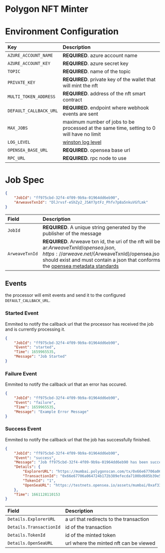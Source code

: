 # Polygon NFT Minter

# Environment Configuration
| Key | Description |
| :-- | :---------- |
| `AZURE_ACCOUNT_NAME` | **REQUIRED**. azure account name |
| `AZURE_ACCOUNT_KEY` | **REQUIRED**. azure secret key |
| `TOPIC` | **REQUIRED**. name of the topic |
| `PRIVATE_KEY`| **REQUIRED**. private key of the wallet that will mint the nft |
| `MULTI_TOKEN_ADDRESS` | **REQUIRED**. address of the nft smart contract |
| `DEFAULT_CALLBACK_URL` | **REQUIRED**. endpoint where webhook events are sent |
| `MAX_JOBS` | maximum number of jobs to be processed at the same time, setting to 0 will have no limit |
| `LOG_LEVEL` | [winston log level](https://www.npmjs.com/package/winston#logging-levels)|
| `OPENSEA_BASE_URL` |  **REQUIRED**. opensea base url |
| `RPC_URL` | **REQUIRED**. rpc node to use |

# Job Spec
```json
{
    "JobId": "ff975cbd-32f4-4f09-9b9a-01964dd6eb90",
    "ArweaveTxnId": "DlJrvsf-eShZy2_J5AY7ptFz_Phfv7p8a5nkuVGfLmk"
}
```

| Field | Description |
| :---- | :---------- |
| `JobId` | **REQUIRED**. A unique string generated by the publisher of the message |
| `ArweaveTxnId` | **REQUIRED**. Arweave txn id, the uri of the nft will be ar:${ArweaveTxnId}/opensea.json, https://arweave.net/${ArweaveTxnId}/opensea.json should exist and must contain a json that conforms the [opensea metadata standards](https://docs.opensea.io/docs/metadata-standards) |

## Events

the processor will emit events and send it to the configured `DEFAULT_CALLBACK_URL`.

### Started Event
Emmited to notify the callback url that the processor has received the job and is currently processing it.
```json
{
    "JobId": "ff975cbd-32f4-4f09-9b9a-01964dd6eb90",
    "Event": "started",
    "Time": 1659965535,
    "Message": "Job Started"
}
```
### Failure Event
Emmited to notify the callback url that an error has occured.
```json
{
    "JobId": "ff975cbd-32f4-4f09-9b9a-01964dd6eb90",
    "Event": "failure",
    "Time": 1659965535,
    "Message": "Example Error Message"
}

```
### Success Event
Emmited to notify the callback url that the job has successfully finished.
```json
{
    "JobId": "ff975cbd-32f4-4f09-9b9a-01964dd6eb90",
    "Event": "success",
    "Message": "Job ff975cbd-32f4-4f09-9b9a-01964dd6eb90 has been successfully processed",
    "Details": {
        "ExplorerURL": "https://mumbai.polygonscan.com/tx/0x66e67706a064724b172b389efecda7100bd605b39e54c3cf20305bf54c5bf3a2",
        "TransactionId": "0x66e67706a064724b172b389efecda7100bd605b39e54c3cf20305bf54c5bf3a2",
        "TokenId": "1",
        "OpenSeaURL": "https://testnets.opensea.io/assets/mumbai/0xaf33691c1b29a5bf098b227062c31c6f1189101d/2"
    },
    "Time": 1661128110153
}
```
| Field | Description |
| :---- | :---------- |
| `Details.ExplorerURL` | a url that redirects to the transaction |
| `Details.TransactionId` | id of the transaction |
| `Details.TokenId` | id of the minted token |
| `Details.OpenSeaURL` | url where the minted nft can be viewed |